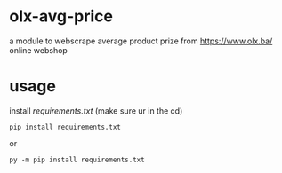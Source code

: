 # olx-avg-price

a module to webscrape average product prize from https://www.olx.ba/ online webshop

# usage

install *requirements.txt* (make sure ur in the cd)

```
pip install requirements.txt
```
or
```
py -m pip install requirements.txt
```
